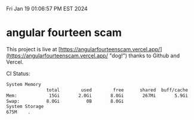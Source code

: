 Fri Jan 19 01:06:57 PM EST 2024

# angular fourteen scam


This project is live at [https://angularfourteenscam.vercel.app/](https://angularfourteenscam.vercel.app/ "dog!") thanks to Github and Vercel.

CI Status: 

```bash
System Memory
               total        used        free      shared  buff/cache   available
Mem:            15Gi       2.0Gi       8.0Gi       267Mi       5.9Gi        13Gi
Swap:          8.0Gi          0B       8.0Gi
System Storage
675M	.
